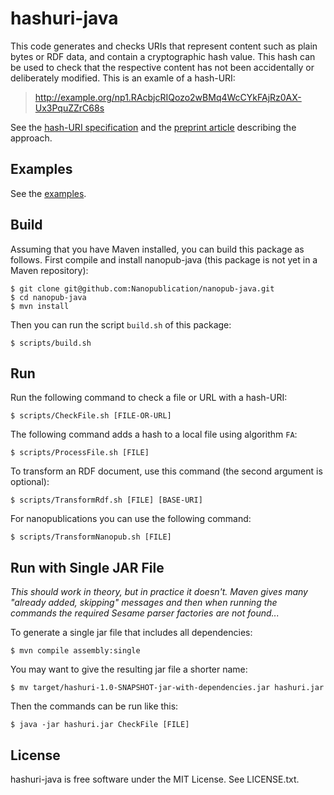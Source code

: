 hashuri-java
============

This code generates and checks URIs that represent content such as plain bytes or RDF data, and
contain a cryptographic hash value. This hash can be used to check that the respective content has
not been accidentally or deliberately modified. This is an examle of a hash-URI:

> http://example.org/np1.RAcbjcRIQozo2wBMq4WcCYkFAjRz0AX-Ux3PquZZrC68s

See the [hash-URI specification](https://github.com/tkuhn/hashuri-spec) and the
[preprint article](http://arxiv.org/abs/1401.5775) describing the approach.


Examples
--------

See the [examples](src/main/resources/examples).


Build
-----

Assuming that you have Maven installed, you can build this package as follows. First compile
and install nanopub-java (this package is not yet in a Maven repository):

    $ git clone git@github.com:Nanopublication/nanopub-java.git
    $ cd nanopub-java
    $ mvn install

Then you can run the script `build.sh` of this package:

    $ scripts/build.sh


Run
---

Run the following command to check a file or URL with a hash-URI:

    $ scripts/CheckFile.sh [FILE-OR-URL]

The following command adds a hash to a local file using algorithm `FA`:

    $ scripts/ProcessFile.sh [FILE]

To transform an RDF document, use this command (the second argument is optional):

    $ scripts/TransformRdf.sh [FILE] [BASE-URI]

For nanopublications you can use the following command:

    $ scripts/TransformNanopub.sh [FILE]


Run with Single JAR File
------------------------

*This should work in theory, but in practice it doesn't. Maven gives many "already added, skipping"
messages and then when running the commands the required Sesame parser factories are not found...*

To generate a single jar file that includes all dependencies:

    $ mvn compile assembly:single

You may want to give the resulting jar file a shorter name:

    $ mv target/hashuri-1.0-SNAPSHOT-jar-with-dependencies.jar hashuri.jar

Then the commands can be run like this:

    $ java -jar hashuri.jar CheckFile [FILE]


License
-------

hashuri-java is free software under the MIT License. See LICENSE.txt.
